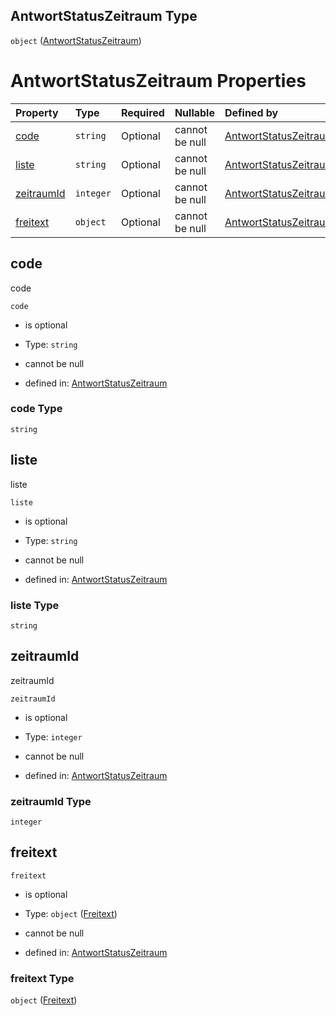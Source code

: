 ## AntwortStatusZeitraum Type

`object` ([AntwortStatusZeitraum](antwortstatuszeitraum.md))

# AntwortStatusZeitraum Properties

| Property                  | Type      | Required | Nullable       | Defined by                                                                                                                                                                                                         |
| :------------------------ | :-------- | :------- | :------------- | :----------------------------------------------------------------------------------------------------------------------------------------------------------------------------------------------------------------- |
| [code](#code)             | `string`  | Optional | cannot be null | [AntwortStatusZeitraum](antwortstatuszeitraum-properties-code.md "https://raw.githubusercontent.com/conuti-gmbh/bo4e-schema/master/schemas/v1/com/AntwortStatusZeitraum.schema.json#/properties/code")             |
| [liste](#liste)           | `string`  | Optional | cannot be null | [AntwortStatusZeitraum](antwortstatuszeitraum-properties-liste.md "https://raw.githubusercontent.com/conuti-gmbh/bo4e-schema/master/schemas/v1/com/AntwortStatusZeitraum.schema.json#/properties/liste")           |
| [zeitraumId](#zeitraumid) | `integer` | Optional | cannot be null | [AntwortStatusZeitraum](antwortstatuszeitraum-properties-zeitraumid.md "https://raw.githubusercontent.com/conuti-gmbh/bo4e-schema/master/schemas/v1/com/AntwortStatusZeitraum.schema.json#/properties/zeitraumId") |
| [freitext](#freitext)     | `object`  | Optional | cannot be null | [AntwortStatusZeitraum](freitext.md "https://raw.githubusercontent.com/conuti-gmbh/bo4e-schema/master/schemas/v1/com/Freitext.schema.json#/properties/freitext")                                                   |

## code

code

`code`

*   is optional

*   Type: `string`

*   cannot be null

*   defined in: [AntwortStatusZeitraum](antwortstatuszeitraum-properties-code.md "https://raw.githubusercontent.com/conuti-gmbh/bo4e-schema/master/schemas/v1/com/AntwortStatusZeitraum.schema.json#/properties/code")

### code Type

`string`

## liste

liste

`liste`

*   is optional

*   Type: `string`

*   cannot be null

*   defined in: [AntwortStatusZeitraum](antwortstatuszeitraum-properties-liste.md "https://raw.githubusercontent.com/conuti-gmbh/bo4e-schema/master/schemas/v1/com/AntwortStatusZeitraum.schema.json#/properties/liste")

### liste Type

`string`

## zeitraumId

zeitraumId

`zeitraumId`

*   is optional

*   Type: `integer`

*   cannot be null

*   defined in: [AntwortStatusZeitraum](antwortstatuszeitraum-properties-zeitraumid.md "https://raw.githubusercontent.com/conuti-gmbh/bo4e-schema/master/schemas/v1/com/AntwortStatusZeitraum.schema.json#/properties/zeitraumId")

### zeitraumId Type

`integer`

## freitext



`freitext`

*   is optional

*   Type: `object` ([Freitext](freitext.md))

*   cannot be null

*   defined in: [AntwortStatusZeitraum](freitext.md "https://raw.githubusercontent.com/conuti-gmbh/bo4e-schema/master/schemas/v1/com/Freitext.schema.json#/properties/freitext")

### freitext Type

`object` ([Freitext](freitext.md))
